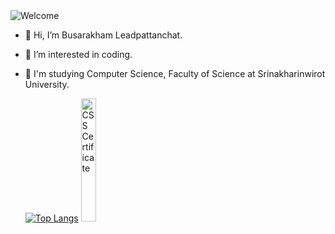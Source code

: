 <img src="https://magazine.achieve3000.com/assets/2021/08/welcome-to-the-beginning-title-01.png" alt="Welcome" />

- 👋 Hi, I’m Busarakham Leadpattanchat.
- 👀 I’m interested in coding.
- 🌱 I'm studying Computer Science, Faculty of Science at Srinakharinwirot University.

  [![Top Langs](https://github-readme-stats.vercel.app/api/top-langs/?username=Toffy266&layout=compact&theme=radical)](https://github.com/anuraghazra/github-readme-stats)
  <img src="https://user-images.githubusercontent.com/76203876/155078127-95ebd89e-b115-4d8a-8f62-fa9fea5a21ec.png" alt="CSS Certificate" width="22.5%" />
  
<!---
Toffy266/Toffy266 is a ✨ special ✨ repository because its `README.md` (this file) appears on your GitHub profile.
You can click the Preview link to take a look at your changes.
--->
